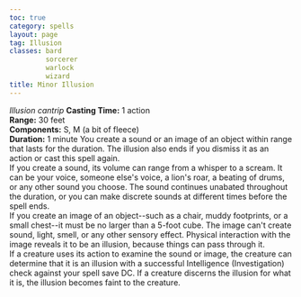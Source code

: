 ```yaml
---
toc: true
category: spells
layout: page
tag: Illusion
classes: bard
         sorcerer
         warlock
         wizard
title: Minor Illusion 
---
```

_Illusion cantrip_ 
**Casting Time:** 1 action    
**Range:** 30 feet    
**Components:** S, M (a bit of fleece)    
**Duration:** 1 minute 
You create a sound or an image of an object within range that lasts for the duration. The illusion also ends if you dismiss it as an action or cast this spell again.    
If you create a sound, its volume can range from a whisper to a scream. It can be your voice, someone else's voice, a lion's roar, a beating of drums, or any other sound you choose. The sound continues unabated throughout the duration, or you can make discrete sounds at different times before the spell ends.    
If you create an image of an object--such as a chair, muddy footprints, or a small chest--it must be no larger than a 5-foot cube. The image can't create sound, light, smell, or any other sensory effect. Physical interaction with the image reveals it to be an illusion, because things can pass through it.    
If a creature uses its action to examine the sound or image, the creature can determine that it is an illusion with a successful Intelligence (Investigation) check against your spell save DC. If a creature discerns the illusion for what it is, the illusion becomes faint to the creature. 